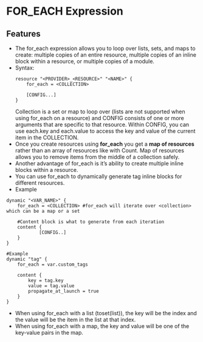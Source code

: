 # FOR_EACH Expression
## Features
* The for_each expression allows you to loop over lists, sets, and maps to create: multiple copies of an entire resource, multiple copies of an inline block within a resource, or multiple copies of a module.
* Syntax:
    ```
    resource "<PROVIDER>_<RESOURCE>" "<NAME>" {
        for_each = <COLLECTION>

        [CONFIG...]
    }
    ```
    Collection is a set or map to loop over (lists are not supported when using for_each on a resource) and CONFIG consists of one or more arguments that are specific to that resource. Within CONFIG, you can use each.key and each.value to access the key and value of the current item in the COLLECTION.
* Once you create resources using **for_each** you get a **map of resources** rather than an array of resources like with Count. Map of resources allows you to remove items from the middle of a collection safely.
* Another advantage of for_each is it’s ability to create multiple inline blocks within a resource.
* You can use for_each to dynamically generate tag inline blocks for different resources.
* Example
```
dynamic "<VAR_NAME>" {
    for_each = <COLLECTION> #for_each will iterate over <collection> which can be a map or a set
	
    #Content block is what to generate from each iteration
    content {
    	    [CONFIG..]
    }
}

#Example
dynamic "tag" {
    for_each = var.custom_tags
    
	content {
		key = tag.key
	    value = tag.value
        propagate_at_launch = true
	} 
}
```
* When using for_each with a list (toset(list)), the key will be the index and the value will be the item in the list at that index.
* When using for_each with a map, the key and value will be one of the key-value pairs in the map.
